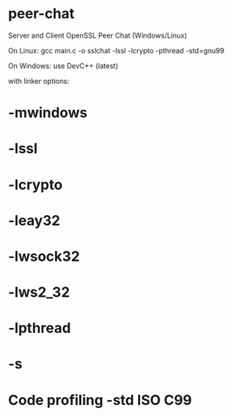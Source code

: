 # peer-chat
Server and Client OpenSSL Peer Chat (Windows/Linux)

On Linux: gcc main.c -o sslchat -lssl -lcrypto -pthread -std=gnu99

On Windows: use DevC++ (latest)

with linker options:

#  -mwindows
# -lssl
# -lcrypto
# -leay32 
# -lwsock32
# -lws2_32 
# -lpthread
# -s

# Code profiling -std ISO C99
